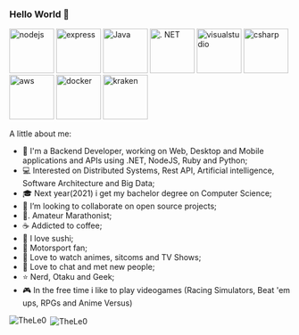 ### Hello World 👋

<p align="left">
  <img src="https://devicons.github.io/devicon/devicon.git/icons/nodejs/nodejs-plain.svg" alt="nodejs" width="80" height="80"/> 
  <img src="https://devicons.github.io/devicon/devicon.git/icons/express/express-original.svg" alt="express" width="80" height="80"/> 
  <img src="https://devicons.github.io/devicon/devicon.git/icons/java/java-plain-wordmark.svg" colored" alt="Java" width="80" height="80"/> 
  <img src="https://devicons.github.io/devicon/devicon.git/icons/dot-net/dot-net-plain.svg" colored" alt=". NET" width="80" height="80"/> 
  <img src="https://devicons.github.io/devicon/devicon.git/icons/visualstudio/visualstudio-plain.svg" colored" alt="visualstudio" width="80" height="80"/> 
  <img src="https://devicons.github.io/devicon/devicon.git/icons/csharp/csharp-plain.svg" colored" alt="csharp" width="80" height="80"/> 
  <img src="https://devicons.github.io/devicon/devicon.git/icons/amazonwebservices/amazonwebservices-original-wordmark.svg" colored" alt="aws" width="80" height="80"/> 
  <img src="https://devicons.github.io/devicon/devicon.git/icons/docker/docker-original.svg" colored" alt="docker" width="80" height="80"/>
  <img src="https://devicons.github.io/devicon/devicon.git/icons/krakenjs/krakenjs-plain.svg" colored" alt="kraken" width="80" height="80"/>



A little about me:

- 🔭  I'm a Backend Developer, working on Web, Desktop and Mobile applications and APIs using .NET, NodeJS, Ruby and Python;
- 💻  Interested on Distributed Systems, Rest API, Artificial intelligence, Software Architecture and Big Data;
- 🎓  Next year(2021) i get my bachelor degree on Computer Science;
- 👯  I’m looking to collaborate on open source projects;
- 🏃. Amateur Marathonist;
- ☕  Addicted to coffee;
- 🍣  I love sushi;
- 🏁  Motorsport fan;
- 🎦  Love to watch animes, sitcoms and TV Shows;
- 💬  Love to chat and met new people;
- ⭐  Nerd, Otaku and Geek;
- 🎮  In the free time i like to play videogames (Racing Simulators, Beat 'em ups, RPGs and Anime Versus)

<p><img align="left" src="https://github-readme-stats.vercel.app/api/top-langs/?username=TheLe0&layout=compact&hide=html" alt="TheLe0" /></p>
<p>&nbsp;<img align="center" src="https://github-readme-stats.vercel.app/api?username=TheLe0&show_icons=true" alt="TheLe0" /></p>
